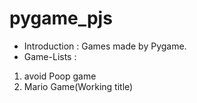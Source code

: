 # pygame_pjs
* Introduction : Games made by Pygame. 
* Game-Lists : 
 1. avoid Poop game
 2. Mario Game(Working title)
 
